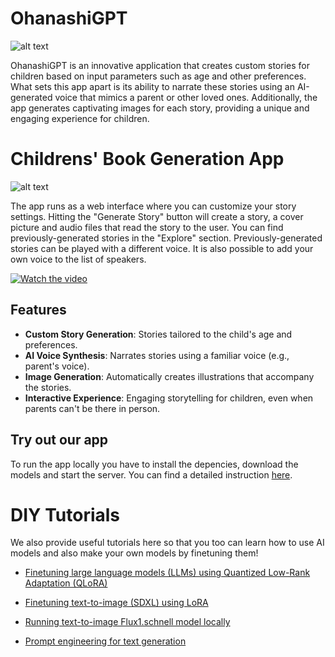 # OhanashiGPT

![alt text](/built/image/The_Golden_Dragons_Ancient_Secret_Revealed.jpg "Title")

OhanashiGPT is an innovative application that creates custom stories for children based on input parameters such as age and other preferences. What sets this app apart is its ability to narrate these stories using an AI-generated voice that mimics a parent or other loved ones. Additionally, the app generates captivating images for each story, providing a unique and engaging experience for children.


# Childrens' Book Generation App

![alt text](/built/image/screenshot.png "Title")

The app runs as a web interface where you can customize your story settings. Hitting the "Generate Story" button will create a story, a cover picture and audio files that read the story to the user. You can find previously-generated stories in the "Explore" section. Previously-generated stories can be played with a different voice. It is also possible to add your own voice to the list of speakers.  

[![Watch the video](https://github.com/merekat/children-stories/blob/main/thumbnail.png)](https://github.com/merekat/children-stories/blob/main/OhanashiGPT_small.mp4)

## Features

- **Custom Story Generation**: Stories tailored to the child's age and preferences.
- **AI Voice Synthesis**: Narrates stories using a familiar voice (e.g., parent's voice).
- **Image Generation**: Automatically creates illustrations that accompany the stories.
- **Interactive Experience**: Engaging storytelling for children, even when parents can't be there in person.

## Try out our app  
To run the app locally you have to install the depencies, download the models and start the server. You can find a detailed instruction [here](./app_instruction.md).



# DIY Tutorials
We also provide useful tutorials here so that you too can learn how to use AI models and also make your own models by finetuning them!

- [Finetuning large language models (LLMs) using Quantized Low-Rank Adaptation (QLoRA)](./finetuning/LLM_QLoRA)

- [Finetuning text-to-image (SDXL) using LoRA](./text-to-image/sd_xl/SDXL_LoRA_colab.ipynb)

- [Running text-to-image Flux1.schnell model locally](./text-to-image/flux1.schnell/DIY_text-to-image_flux1.schnell.ipynb)

- [Prompt engineering for text generation](./text-gen/Prompting_text_generation.ipynb) 
